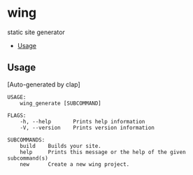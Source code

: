 # wing

static site generator

+ [Usage](#usage)

## Usage

[Auto-generated by clap]

```text
USAGE:
    wing_generate [SUBCOMMAND]

FLAGS:
    -h, --help       Prints help information
    -V, --version    Prints version information

SUBCOMMANDS:
    build    Builds your site.
    help     Prints this message or the help of the given subcommand(s)
    new      Create a new wing project.
```
